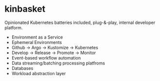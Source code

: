 # kinbasket
Opinionated Kubernetes batteries included, plug-&amp;-play, internal developer platform.

- Environment as a Service
- Ephemeral Environments
- Github -> Argo -> Kustomize -> Kubernetes
- Develop -> Release -> Promote -> Monitor
- Event-based workflow automation
- Data streaming/batching processing platfroms
- Databases
- Workload abstraction layer
